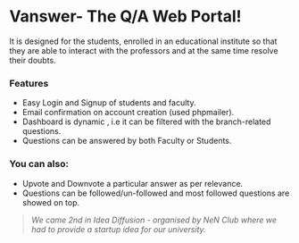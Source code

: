 # Vanswer- The Q/A Web Portal!
It is designed for the students, enrolled in an educational institute so that they are able to interact with the professors and at the same time resolve their doubts.

### Features ###
  - Easy Login and Signup of students and faculty.
  - Email confirmation on account creation (used phpmailer).
  - Dashboard is dynamic , i.e it can be filtered with the branch-related questions.
  - Questions can be answered by both Faculty or Students.

### You can also: ###
- Upvote and Downvote a particular answer as per relevance.
- Questions can be followed/un-followed and most followed questions are showed on top.

> *We came 2nd in Idea Diffusion - organised by NeN Club where we had to provide a startup idea for our university.*
